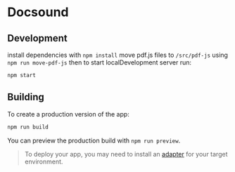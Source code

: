# Docsound

## Development

install dependencies with `npm install` move pdf.js files to `/src/pdf-js` using `npm run move-pdf-js` then to start localDevelopment server run:

```bash
npm start
```

## Building

To create a production version of the app:

```bash
npm run build
```

You can preview the production build with `npm run preview`.

> To deploy your app, you may need to install an [adapter](https://kit.svelte.dev/docs/adapters) for your target environment.
